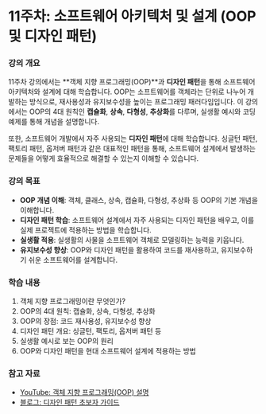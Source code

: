 # 11주차: 소프트웨어 아키텍처 및 설계 (OOP 및 디자인 패턴)

### 강의 개요
11주차 강의에서는 **객체 지향 프로그래밍(OOP)**과 **디자인 패턴**을 통해 소프트웨어 아키텍처와 설계에 대해 학습합니다. OOP는 소프트웨어를 객체라는 단위로 나누어 개발하는 방식으로, 재사용성과 유지보수성을 높이는 프로그래밍 패러다임입니다. 이 강의에서는 OOP의 4대 원칙인 **캡슐화**, **상속**, **다형성**, **추상화**를 다루며, 실생활 예시와 코딩 예제를 통해 개념을 설명합니다.

또한, 소프트웨어 개발에서 자주 사용되는 **디자인 패턴**에 대해 학습합니다. 싱글턴 패턴, 팩토리 패턴, 옵저버 패턴과 같은 대표적인 패턴을 통해, 소프트웨어 설계에서 발생하는 문제들을 어떻게 효율적으로 해결할 수 있는지 이해할 수 있습니다.

### 강의 목표
- **OOP 개념 이해**: 객체, 클래스, 상속, 캡슐화, 다형성, 추상화 등 OOP의 기본 개념을 이해합니다.
- **디자인 패턴 학습**: 소프트웨어 설계에서 자주 사용되는 디자인 패턴을 배우고, 이를 실제 프로젝트에 적용하는 방법을 학습합니다.
- **실생활 적용**: 실생활의 사물을 소프트웨어 객체로 모델링하는 능력을 키웁니다.
- **유지보수성 향상**: OOP와 디자인 패턴을 활용하여 코드를 재사용하고, 유지보수하기 쉬운 소프트웨어를 설계합니다.

### 학습 내용
1. 객체 지향 프로그래밍이란 무엇인가?
2. OOP의 4대 원칙: 캡슐화, 상속, 다형성, 추상화
3. OOP의 장점: 코드 재사용성, 유지보수성 향상
4. 디자인 패턴 개요: 싱글턴, 팩토리, 옵저버 패턴 등
5. 실생활 예시로 보는 OOP의 원리
6. OOP와 디자인 패턴을 현대 소프트웨어 설계에 적용하는 방법

### 참고 자료
- [YouTube: 객체 지향 프로그래밍(OOP) 설명](https://www.youtube.com/watch?v=pkZNo7MFNFg)
- [블로그: 디자인 패턴 초보자 가이드](https://devlog.jwgo.kr/)
